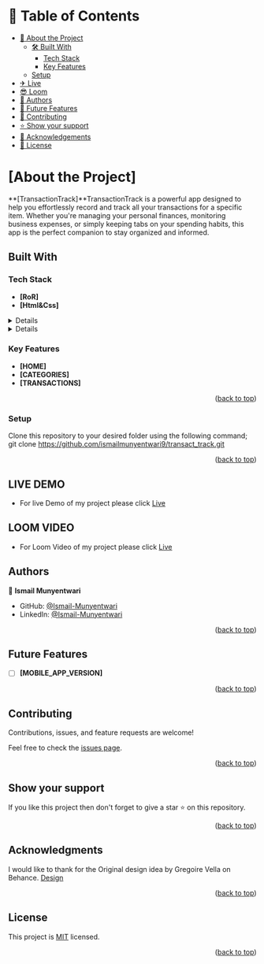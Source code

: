 
# 📗 Table of Contents

- [📖 About the Project](#About-the-Project)
  - [🛠 Built With](#built-with)
    - [Tech Stack](#tech-stack)
    - [Key Features](#key-features)
  - [Setup](#setup)
- [✈  Live](#Live-Demo)
- [😎 Loom](#Loom-video)
- [👥 Authors](#Authors)
- [🔭 Future Features](#future-features)
- [🤝 Contributing](#contributing)
- [⭐️ Show your support](#Show-your-support)
- [🙏 Acknowledgements](#Acknowledgments)
- [📝 License](#license)

<!-- PROJECT DESCRIPTION -->

# [About the Project] <a name="TransactionTrack"></a>

**[TransactionTrack]**TransactionTrack is a powerful app designed to help you effortlessly record and track all your transactions for a specific item. Whether you're managing your personal finances, monitoring business expenses, or simply keeping tabs on your spending habits, this app is the perfect companion to stay organized and informed.

##  Built With <a name="RoR"></a>
### Tech Stack <a name="tech-Stack"></a>
- **[RoR]**
- **[Html&Css]**
<details>
  <ul>
    <li><a href="https://developer.mozilla.org/en-US/docs/Web/RoR">RUBY</a></li>
  </ul>
</details>
<details>
  <ul>
    <li><a href="https://developer.mozilla.org/en-US/docs/Web/html&css">RAILS</a></li>
  </ul>
</details>
<!-- Features -->

### Key Features <a name="key-features"></a>

- **[HOME]**
- **[CATEGORIES]**
- **[TRANSACTIONS]**

<p align="right">(<a href="#readme-top">back to top</a>)</p>

### Setup

Clone this repository to your desired folder using the following command; git clone https://github.com/ismailmunyentwari9/transact_track.git

<p align="right">(<a href="#readme-top">back to top</a>)</p>
<!-- LIVE DEMO -->

## LIVE DEMO <a name="Live-Demo"></a>
- For live Demo of my project please  click <a href="https://transaction-truck.onrender.com">Live</a>
<!-- LOOM VIDEO -->

## LOOM VIDEO <a name="Loom-Video"></a>
- For Loom Video of my project please  click <a href="https://www.loom.com/share/173e6d7800e24208b3b648cbee549ee9?sid=22f7273f-b319-433a-a4f2-e552c808ce9c">Live</a>

<!-- AUTHORS -->

## Authors <a name="authors"></a>

👤 **Ismail Munyentwari**

- GitHub: [@Ismail-Munyentwari](https://github.com/ismailmunyentwari9)
- LinkedIn: [@Ismail-Munyentwari](https://www.linkedin.com/in/munyentwari-ismail-754718191/)

<p align="right">(<a href="#readme-top">back to top</a>)</p>

<!-- FUTURE FEATURES -->

## Future Features <a name="future-features"></a>

- [ ] **[MOBILE_APP_VERSION]**

<p align="right">(<a href="#readme-top">back to top</a>)</p>

<!-- CONTRIBUTING -->

##  Contributing <a name="contributing"></a>

Contributions, issues, and feature requests are welcome!

Feel free to check the [issues page](https://github.com/ismailmunyentwari9/transact_track/issues).

<p align="right">(<a href="#readme-top">back to top</a>)</p>

<!-- SUPPORT -->

## Show your support <a name="support"></a>

If you like this project then don't forget to give a star ⭐ on this repository.

<p align="right">(<a href="#readme-top">back to top</a>)</p>

<!-- ACKNOWLEDGEMENTS -->

## Acknowledgments <a name="acknowledgements"></a>

I would like to thank  for the Original design idea by Gregoire Vella on Behance.  [Design](https://www.behance.net/gregoirevella)

<p align="right">(<a href="#readme-top">back to top</a>)</p>

<!-- LICENSE -->

## License <a name="license"></a>

This project is [MIT](LICENSE) licensed.

<p align="right">(<a href="#readme-top">back to top</a>)</p>
